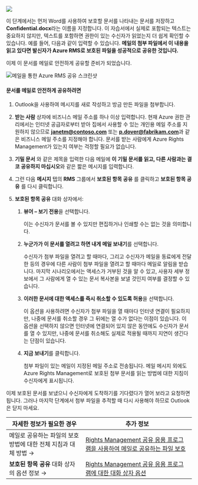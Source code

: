 ![](../media/AzRMS_QuickStartSteps3.PNG)

이 단계에서는 먼저 Word를 사용하여 보호할 문서를 나타내는 문서를 저장하고 **Confidential.docx**라는 이름을 지정합니다. 이 자습서에서 실제로 포함되는 텍스트는 중요하지 않지만, 텍스트를 포함하면 권한이 있는 수신자가 읽었는지 더 쉽게 확인할 수 있습니다. 예를 들어, 다음과 같이 입력할 수 있습니다. **메일의 첨부 파일에서 이 내용을 읽고 있다면 발신자가 Azure RMS로 보호된 파일을 성공적으로 공유한 것입니다.**

이제 이 문서를 메일로 안전하게 공유할 준비가 되었습니다.

![메일을 통한 Azure RMS 공유 스크린샷](../media/AzRMS_Tutorial_3_Screenshots.png)

#### 문서를 메일로 안전하게 공유하려면

1.  Outlook을 사용하여 메시지를 새로 작성하고 방금 만든 파일을 첨부합니다.

2.  **받는 사람** 상자에 비즈니스 메일 주소를 하나 이상 입력합니다. 현재 Azure 권한 관리에서는 인터넷 공급자로부터 받아 집에서 사용할 수 있는 개인용 메일 주소를 지원하지 않으므로 **janetm@contoso.com** 또는 **p.dover@fabrikam.com**과 같은 비즈니스 메일 주소를 지정해야 합니다. 문서를 받는 사람에게 Azure Rights Management가 있는지 여부는 걱정할 필요가 없습니다.

3.    **기밀 문서** 와 같은 제목을 입력한 다음 메일에 **이 기밀 문서를 읽고, 다른 사람과는 결코 공유하지 마십시오**와 같은 짧은 메시지를 입력합니다.

4.  그런 다음 **메시지** 탭의 **RMS** 그룹에서 **보호된 항목 공유** 를 클릭하고 **보호된 항목 공유** 를 다시 클릭합니다.

5.  **보호된 항목 공유** 대화 상자에서:

    1.  **뷰어 – 보기 전용**을 선택합니다.

        이는 수신자가 문서를 볼 수 있지만 편집하거나 인쇄할 수는 없는 것을 의미합니다.

    2.  **누군가가 이 문서를 열려고 하면 내게 메일 보내기**를 선택합니다.

        수신자가 첨부 파일을 열려고 할 때마다, 그리고 수신자가 메일을 동료에게 전달한 등의 경우에 다른 사람이 첨부 파일을 열려고 할 때마다 메일로 알림을 받습니다. 마지막 시나리오에서는 액세스가 거부된 것을 알 수 있고, 사용자 세부 정보에서 그 사람에게 열 수 있는 문서 복사본을 보낼 것인지 여부를 결정할 수 있습니다.

    3.  **이러한 문서에 대한 액세스를 즉시 취소할 수 있도록 허용**을 선택합니다.

        이 옵션을 사용하려면 수신자가 첨부 파일을 열 때마다 인터넷 연결이 필요하지만, 나중에 문서를 취소할 경우 그 뒤에는 열 수가 없다는 이점이 있습니다. 이 옵션을 선택하지 않으면 인터넷에 연결되어 있지 않은 동안에도 수신자가 문서를 열 수 있지만, 나중에 문서를 취소해도 실제로 적용될 때까지 지연이 생긴다는 단점이 있습니다.

    4.  **지금 보내기**를 클릭합니다.

        첨부 파일이 있는 메일이 지정된 메일 주소로 전송됩니다. 메일 메시지 외에도 Azure Rights Management로 보호된 첨부 문서를 읽는 방법에 대한 지침이 수신자에게 표시됩니다.

이제 보호된 문서를 보냈으니 수신자에게 도착하기를 기다렸다가 열어 보라고 요청하면 됩니다. 그러나 마지막 단계에서 첨부 파일을 추적할 때 다시 사용해야 하므로 Outlook은 닫지 마세요.

|자세한 정보가 필요한 경우|추가 정보|
|--------------------------------|--------------------------|
|메일로 공유하는 파일의 보호 방법에 대한 전체 지침과 대체 방법   →|[Rights Management 공유 응용 프로그램을 사용하여 메일로 공유하는 파일 보호](../rms-client/sharing-app-protect-by-email.md)|
|**보호된 항목 공유** 대화 상자의 옵션 정보   →|[Rights Management 공유 응용 프로그램에 대한 대화 상자 옵션](../rms-client/sharing-app-dialog-box.md)|


<!--HONumber=Jun16_HO4-->


